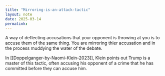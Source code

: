 ```yaml
---
title: "Mirroring-is-an-attack-tactic"
layout: note
date: 2025-03-14
permalink:
---
```


A way of deflecting accusations that your opponent is throwing at you is to accuse them of the same thing. You are mirroring thier accusation and in the process muddying the water of the debate. 

In [[Doppelganger-by-Naomi-Klein-2023]], Klein points out Trump is a master of this tactic, often accusing his opponent of a crime that he has committed before they can accuse him. 

